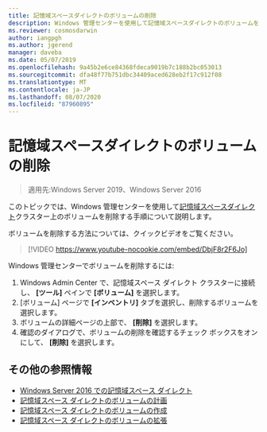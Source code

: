 ```yaml
---
title: 記憶域スペースダイレクトのボリュームの削除
description: Windows 管理センターを使用して記憶域スペースダイレクトのボリュームを削除する方法。
ms.reviewer: cosmosdarwin
author: iangpgh
ms.author: jgerend
manager: daveba
ms.date: 05/07/2019
ms.openlocfilehash: 9a45b2e6ce84368fdeca9019b7c188b2bc053013
ms.sourcegitcommit: dfa48f77b751dbc34409aced628eb2f17c912f08
ms.translationtype: MT
ms.contentlocale: ja-JP
ms.lasthandoff: 08/07/2020
ms.locfileid: "87960895"
---
```

# <a name="deleting-volumes-in-storage-spaces-direct"></a>記憶域スペースダイレクトのボリュームの削除
> 適用先:Windows Server 2019、Windows Server 2016

このトピックでは、Windows 管理センターを使用して[記憶域スペースダイレクト](storage-spaces-direct-overview.md)クラスター上のボリュームを削除する手順について説明します。

ボリュームを削除する方法については、クイックビデオをご覧ください。

> [!VIDEO https://www.youtube-nocookie.com/embed/DbjF8r2F6Jo]

Windows 管理センターでボリュームを削除するには:

1. Windows Admin Center で、記憶域スペース ダイレクト クラスターに接続し、 **[ツール]** ペインで **[ボリューム]** を選択します。
2. [ボリューム] ページで **[インベントリ]** タブを選択し、削除するボリュームを選択します。
4. ボリュームの詳細ページの上部で、 **[削除]** を選択します。
5. 確認のダイアログで、ボリュームの削除を確認するチェック ボックスをオンにして、 **[削除]** を選択します。

## <a name="additional-references"></a>その他の参照情報

- [Windows Server 2016 での記憶域スペース ダイレクト](storage-spaces-direct-overview.md)
- [記憶域スペース ダイレクトのボリュームの計画](plan-volumes.md)
- [記憶域スペース ダイレクトのボリュームの作成](create-volumes.md)
- [記憶域スペース ダイレクトのボリュームの拡張](resize-volumes.md)
